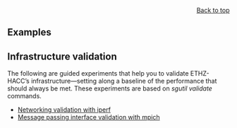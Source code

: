 <div id="readme" class="Box-body readme blob js-code-block-container">
<article class="markdown-body entry-content p-3 p-md-6" itemprop="text">
<p align="right">
<a href="https://github.com/fpgasystems/sgrt/tree/main#--systems-group-runtime">Back to top</a>
</p>

# Examples

## Infrastructure validation
The following are guided experiments that help you to validate ETHZ-HACC’s infrastructure—setting along a baseline of the performance that should always be met. These experiments are based on *sgutil validate* commands.

* [Networking validation with iperf](./examples/sgutil-validate-iperf.md#networking-validation-with-iperf)
* [Message passing interface validation with mpich](./examples/sgutil-validate-mpi.md#message-passing-interface-validation-with-mpich)